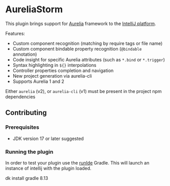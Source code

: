 <!-- Plugin description -->

# AureliaStorm

This plugin brings support for [Aurelia](http://aurelia.io) framework to
the [IntelliJ platform](https://www.jetbrains.com/products.html?fromMenu#lang=js&type=ide).

Features:

* Custom component recognition (matching by require tags or file name)
* Custom component bindable property recognition (`@bindable` annotation)
* Code insight for specific Aurelia attributes (such as `*.bind` or `*.trigger`)
* Syntax highlighting in `${}` interpolations
* Controller properties completion and navigation
* New project generation via aurelia-cli
* Supports Aurelia 1 and 2

Either `aurelia` (v2), or `aurelia-cli` (v1) must be present in the project npm dependencies

<!-- Plugin description end -->

## Contributing

### Prerequisites

* JDK version 17 or later suggested

### Running the plugin

In order to test your plugin use the [runIde](https://plugins.jetbrains.com/docs/intellij/configuring-plugin-project.html#run-ide-task)
Gradle. This will launch an instance of intellij with the plugin loaded.

dk install gradle 8.13